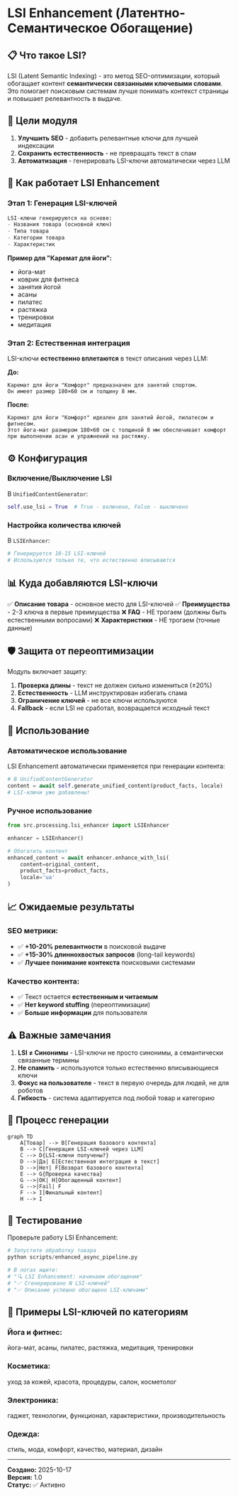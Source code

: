 # LSI Enhancement (Латентно-Семантическое Обогащение)

## 📋 Что такое LSI?

LSI (Latent Semantic Indexing) - это метод SEO-оптимизации, который обогащает контент **семантически связанными ключевыми словами**. Это помогает поисковым системам лучше понимать контекст страницы и повышает релевантность в выдаче.

## 🎯 Цели модуля

1. **Улучшить SEO** - добавить релевантные ключи для лучшей индексации
2. **Сохранить естественность** - не превращать текст в спам
3. **Автоматизация** - генерировать LSI-ключи автоматически через LLM

## 🔧 Как работает LSI Enhancement

### Этап 1: Генерация LSI-ключей
```python
LSI-ключи генерируются на основе:
- Названия товара (основной ключ)
- Типа товара
- Категории товара
- Характеристик
```

**Пример для "Каремат для йоги":**
- йога-мат
- коврик для фитнеса
- занятия йогой
- асаны
- пилатес
- растяжка
- тренировки
- медитация

### Этап 2: Естественная интеграция
LSI-ключи **естественно вплетаются** в текст описания через LLM:

**До:**
```
Каремат для йоги "Комфорт" предназначен для занятий спортом.
Он имеет размер 180×60 см и толщину 8 мм.
```

**После:**
```
Каремат для йоги "Комфорт" идеален для занятий йогой, пилатесом и фитнесом.
Этот йога-мат размером 180×60 см с толщиной 8 мм обеспечивает комфорт
при выполнении асан и упражнений на растяжку.
```

## ⚙️ Конфигурация

### Включение/Выключение LSI

В `UnifiedContentGenerator`:
```python
self.use_lsi = True  # True - включено, False - выключено
```

### Настройка количества ключей

В `LSIEnhancer`:
```python
# Генерируется 10-15 LSI-ключей
# Используются только те, что естественно вписываются
```

## 📊 Куда добавляются LSI-ключи

✅ **Описание товара** - основное место для LSI-ключей
✅ **Преимущества** - 2-3 ключа в первые преимущества
❌ **FAQ** - НЕ трогаем (должны быть естественными вопросами)
❌ **Характеристики** - НЕ трогаем (точные данные)

## 🛡️ Защита от переоптимизации

Модуль включает защиту:
1. **Проверка длины** - текст не должен сильно измениться (±20%)
2. **Естественность** - LLM инструктирован избегать спама
3. **Ограничение ключей** - не все ключи используются
4. **Fallback** - если LSI не сработал, возвращается исходный текст

## 🚀 Использование

### Автоматическое использование
LSI Enhancement автоматически применяется при генерации контента:

```python
# В UnifiedContentGenerator
content = await self.generate_unified_content(product_facts, locale)
# LSI-ключи уже добавлены!
```

### Ручное использование
```python
from src.processing.lsi_enhancer import LSIEnhancer

enhancer = LSIEnhancer()

# Обогатить контент
enhanced_content = await enhancer.enhance_with_lsi(
    content=original_content,
    product_facts=product_facts,
    locale='ua'
)
```

## 📈 Ожидаемые результаты

### SEO метрики:
- ✅ **+10-20% релевантности** в поисковой выдаче
- ✅ **+15-30% длиннохвостых запросов** (long-tail keywords)
- ✅ **Лучшее понимание контекста** поисковыми системами

### Качество контента:
- ✅ Текст остается **естественным и читаемым**
- ✅ **Нет keyword stuffing** (переоптимизации)
- ✅ **Больше информации** для пользователя

## ⚠️ Важные замечания

1. **LSI ≠ Синонимы** - LSI-ключи не просто синонимы, а семантически связанные термины
2. **Не спамить** - используются только естественно вписывающиеся ключи
3. **Фокус на пользователе** - текст в первую очередь для людей, не для роботов
4. **Гибкость** - система адаптируется под любой товар и категорию

## 🔄 Процесс генерации

```mermaid
graph TD
    A[Товар] --> B[Генерация базового контента]
    B --> C[Генерация LSI-ключей через LLM]
    C --> D{LSI-ключи получены?}
    D -->|Да| E[Естественная интеграция в текст]
    D -->|Нет| F[Возврат базового контента]
    E --> G{Проверка качества}
    G -->|OK| H[Обогащенный контент]
    G -->|Fail| F
    F --> I[Финальный контент]
    H --> I
```

## 🧪 Тестирование

Проверьте работу LSI Enhancement:

```python
# Запустите обработку товара
python scripts/enhanced_async_pipeline.py

# В логах ищите:
# "🔍 LSI Enhancement: начинаем обогащение"
# "✅ Сгенерировано N LSI-ключей"
# "✅ Описание успешно обогащено LSI-ключами"
```

## 📝 Примеры LSI-ключей по категориям

### Йога и фитнес:
йога-мат, асаны, пилатес, растяжка, медитация, тренировки

### Косметика:
уход за кожей, красота, процедуры, салон, косметолог

### Электроника:
гаджет, технологии, функционал, характеристики, производительность

### Одежда:
стиль, мода, комфорт, качество, материал, дизайн

---

**Создано:** 2025-10-17  
**Версия:** 1.0  
**Статус:** ✅ Активно




